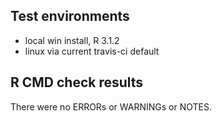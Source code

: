 ## Test environments
* local win install, R 3.1.2
* linux via current travis-ci default

## R CMD check results
There were no ERRORs or WARNINGs or NOTES.
